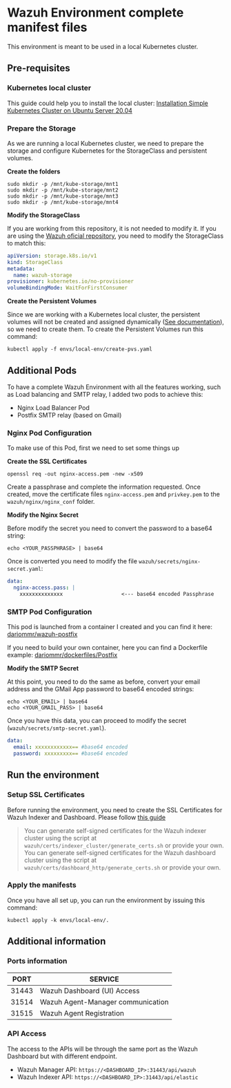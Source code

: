 # Wazuh Environment complete manifest files
This environment is meant to be used in a local Kubernetes cluster.

## Pre-requisites
### Kubernetes local cluster
This guide could help you to install the local cluster: [Installation Simple Kubernetes Cluster on Ubuntu Server 20.04](https://achchusnulchikam.medium.com/installation-simple-kubernetes-cluster-on-ubuntu-server-20-04-91e4868558b7)

### Prepare the Storage
As we are running a local Kubernetes cluster, we need to prepare the storage and configure Kubernetes for the StorageClass and persistent volumes.

**Create the folders**

```shell
sudo mkdir -p /mnt/kube-storage/mnt1
sudo mkdir -p /mnt/kube-storage/mnt2
sudo mkdir -p /mnt/kube-storage/mnt3
sudo mkdir -p /mnt/kube-storage/mnt4
```

**Modify the StorageClass**

If you are working from this repository, it is not needed to modify it.
If you are using the [Wazuh oficial repository](https://github.com/wazuh/wazuh-kubernetes/tree/v4.4.1), you need to modify the StorageClass to match this:
```yaml
apiVersion: storage.k8s.io/v1
kind: StorageClass
metadata:
  name: wazuh-storage
provisioner: kubernetes.io/no-provisioner
volumeBindingMode: WaitForFirstConsumer
```

**Create the Persistent Volumes**

Since we are working with a Kubernetes local cluster, the persistent volumes will not be created and assigned dynamically ([See documentation](https://kubernetes.io/docs/concepts/storage/storage-classes/#local)), so we need to create them.
To create the Persistent Volumes run this command:
```shell
kubectl apply -f envs/local-env/create-pvs.yaml
```

## Additional Pods
To have a complete Wazuh Environment with all the features working, such as Load balancing and SMTP relay, I added two pods to achieve this:
- Nginx Load Balancer Pod
- Postfix SMTP relay (based on Gmail)

### Nginx Pod Configuration
To make use of this Pod, first we need to set some things up

**Create the SSL Certificates**

```shell
openssl req -out nginx-access.pem -new -x509
```
Create a passphrase and complete the information requested.
Once created, move the certificate files `nginx-access.pem` and `privkey.pem` to the `wazuh/nginx/nginx_conf` folder.

**Modify the Nginx Secret**

Before modify the secret you need to convert the password to a base64 string:
```shell
echo <YOUR_PASSPHRASE> | base64
```
Once is converted you need to modify the file `wazuh/secrets/nginx-secret.yaml`:
```yaml
data:
  nginx-access.pass: |
    xxxxxxxxxxxxxx                   <--- base64 encoded Passphrase
```

### SMTP Pod Configuration

This pod is launched from a container I created and you can find it here: [dariommr/wazuh-postfix](https://hub.docker.com/repository/docker/dariommr/wazuh-postfix/general)

If you need to build your own container, here you can find a Dockerfile example: [dariommr/dockerfiles/Postfix](https://github.com/dariommr/dockerfiles/tree/main/Postfix)

**Modify the SMTP Secret**

At this point, you need to do the same as before, convert your email address and the GMail App password to base64 encoded strings:
```shell
echo <YOUR_EMAIL> | base64
echo <YOUR_GMAIL_PASS> | base64
```

Once you have this data, you can proceed to modify the secret (`wazuh/secrets/smtp-secret.yaml`).
```yaml
data:
  email: xxxxxxxxxxxx== #base64 encoded
  password: xxxxxxxxx== #base64 encoded
```

## Run the environment
### Setup SSL Certificates
Before running the environment, you need to create the SSL Certificates for Wazuh Indexer and Dashboard. Please follow [this guide](https://documentation.wazuh.com/current/deployment-options/deploying-with-kubernetes/kubernetes-deployment.html#setup-ssl-certificates)
>You can generate self-signed certificates for the Wazuh indexer cluster using the script at `wazuh/certs/indexer_cluster/generate_certs.sh` or provide your own.
>You can generate self-signed certificates for the Wazuh dashboard cluster using the script at `wazuh/certs/dashboard_http/generate_certs.sh` or provide your own.

### Apply the manifests
Once you have all set up, you can run the environment by issuing this command:
```shell
kubectl apply -k envs/local-env/.
```

## Additional information
### Ports information
| PORT  |             SERVICE               |
| ----- | --------------------------------- |
| 31443 | Wazuh Dashboard (UI) Access       | 
| 31514 | Wazuh Agent-Manager communication |
| 31515 | Wazuh Agent Registration          |

### API Access
The access to the APIs will be through the same port as the Wazuh Dashboard but with different endpoint.
- Wazuh Manager API: `https://<DASHBOARD_IP>:31443/api/wazuh`
- Wazuh Indexer API: `https://<DASHBOARD_IP>:31443/api/elastic`
